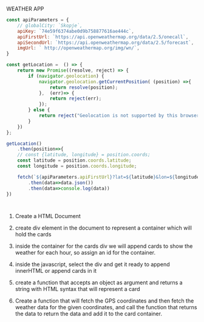 WEATHER APP

```javascript
const apiParameters = {
    // globalCity: `Skopje`,
    apiKey: `74e59f6374abe0d9b758877616ae444c`,
    apiFirstUrl: `https://api.openweathermap.org/data/2.5/onecall`,
    apiSecondUrl: `https://api.openweathermap.org/data/2.5/forecast`,
    imgUrl: ` http://openweathermap.org/img/wn/`,
}

const getLocation =  () => {
    return new Promise((resolve, reject) => {
        if (navigator.geolocation) {
            navigator.geolocation.getCurrentPosition( (position) =>{
                return resolve(position);
            },  (err)=> {
                return reject(err);
            });
        } else {
            return reject("Geolocation is not supported by this browser.");
        }
    })
};

getLocation()
    .then(position=>{
    // const {latitude, longitude} = position.coords;
    const latitude = position.coords.latitude;
    const longitude = position.coords.longitude;

    fetch(`${apiParameters.apiFirstUrl}?lat=${latitude}&lon=${longitude}&units=metric&appid=${apiParameters.apiKey}&exclude=minutely`)  
        .then(data=>data.json())
        .then(data=>console.log(data))      
})




```

1. Create a HTML Document
2. create div element in the document to represent a container which will hold the cards
3. inside the container for the cards div we will append cards to show the weather for each hour, so assign an id for the container.

5. inside the javascript, select the div and get it ready to append innerHTML or append cards in it
6. create a function that accepts an object as argument and returns a string with HTML syntax that will represent a card

7. Create a function that will fetch the GPS coordinates and then fetch the weather data for the given coordinates, and call the function that returns the data to return the data and add it to the card container.


